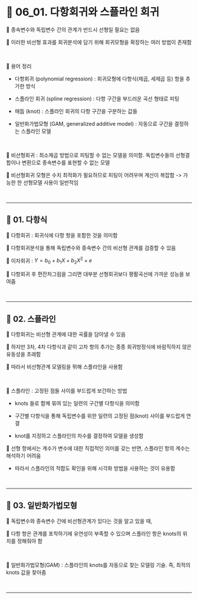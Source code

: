 # 🎰 06_01. 다항회귀와 스플라인 회귀  

🎲 종속변수와 독립변수 간의 관계가 반드시 선형일 필요는 없음  

🎲 이러한 비선형 효과를 회귀분석에 담기 위해 회귀모형을 확장하는 여러 방법이 존재함  

<br>  

🎲 용어 정리  

- 다항회귀 (polynomial regression) : 회귀모형에 다항식(제곱, 세제곱 등) 항을 추가한 방식  
   
- 스플라인 회귀 (spline regression) : 다항 구간을 부드러운 곡선 형태로 피팅  
   
- 매듭 (knot) : 스플라인 회귀의 다항 구간을 구분하는 값들  
   
- 일반화가법모형 (GAM, generalized additive model) : 자동으로 구간을 결정하는 스플라인 모델  
   
<br>  

🎲 비선형회귀 : 최소제곱 방법으로 피팅할 수 없는 모델을 의미함. 독립변수들의 선형결합이나 변환으로 종속변수를 표현할 수 없는 모델  

🎲 비선형회귀 모형은 수치 최적화가 필요하므로 피팅이 어려우며 계산이 복잡함 -> 가능한 한 선형모델 사용이 일반적임  

<br>  

***  

## 🎰 01. 다항식  

🎲 다항회귀 : 회귀식에 다항 항을 포함한 것을 의미함  

🎲 다항회귀분석을 통해 독립변수와 종속변수 간의 비선형 관계를 검증할 수 있음  


🎲 이차회귀 : $Y = b_0 + b_1X + b_2X^2 + e$  

🎲 다항회귀 후 편잔차그림을 그리면 대부분 선형회귀보다 평활곡선에 가까운 성능을 보여줌  

<br>  

***  

## 🎰 02. 스플라인  

🎲 다항회귀는 비선형 관계에 대한 곡률을 담아낼 수 있음  

🎲 하지만 3차, 4차 다항식과 같이 고차 항의 추가는 종종 회귀방정식에 바람직하지 않은 유동성을 초래함  

🎲 따라서 비선형관계 모델링을 뮈해 스플라인을 사용함  

<br>  


🎲 스플라인 : 고정된 점들 사이를 부드럽게 보간하는 방법  

- knots 들로 함께 묶여 있는 일련의 구간별 다항식을 의미함  
 

- 구간별 다항식을 통해 독립변수를 위한 일련의 고정된 점(knot) 사이를 부드럽게 연결  
   
- knot를 지정하고 스플라인의 차수를 결정하여 모델을 생성함  
   
🎲 선형 항에서는 계수가 변수에 대한 직접적인 의미를 갖는 반면, 스플라인 항의 계수는 해석하기 어려움  

- 따라서 스플라인의 적합도 확인을 위해 시각화 방법을 사용하는 것이 유용함  
   
<br>  
 
***  

## 🎰 03. 일반화가법모형  

🎲 독립변수와 종속변수 간에 비선형관계가 있다는 것을 알고 있을 때,  

🎲 다항 항은 관계를 포착하기에 유연성이 부족할 수 있으며 스플라인 항은 knots의 위치를 정해줘야 함  

<br>  

🎲 일반화가법모형(GAM) : 스플라인의 knots를 자동으로 찾는 모델링 기술. 즉, 최적의 knots 값을 찾아줌  

<br>  

***  

